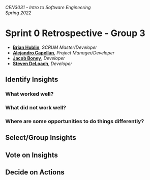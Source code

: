 _CEN3031 - Intro to Software Engineering_  
_Spring 2022_

# Sprint 0 Retrospective - Group 3

- **[Brian Hoblin](https://github.com/GoonerBrian)**, _SCRUM Master/Developer_
- **[Alejandro Capellan](https://github.com/acapellan)**, _Project Manager/Developer_
- **[Jacob Boney](https://github.com/jacobboney)**, _Developer_
- **[Steven DeLoach](https://github.com/sfdeloach)**, _Developer_

## Identify Insights

### What worked well?

### What did not work well?

### Where are some opportunities to do things differently?

## Select/Group Insights

## Vote on Insights

## Decide on Actions
